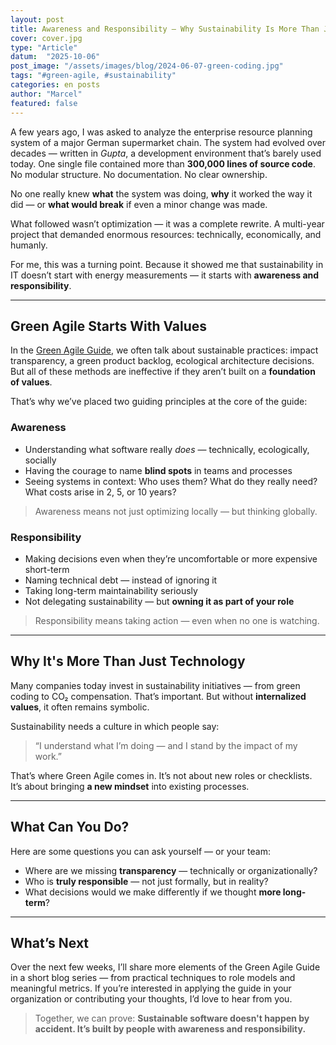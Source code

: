 ```yaml
---
layout: post
title: Awareness and Responsibility – Why Sustainability Is More Than Just Technology
cover: cover.jpg
type: "Article"
datum:  "2025-10-06"
post_image: "/assets/images/blog/2024-06-07-green-coding.jpg"
tags: "#green-agile, #sustainability"
categories: en posts
author: "Marcel"
featured: false
---
```


A few years ago, I was asked to analyze the enterprise resource planning system of a major German supermarket chain. The system had evolved over decades — written in *Gupta*, a development environment that’s barely used today. One single file contained more than **300,000 lines of source code**. No modular structure. No documentation. No clear ownership.

No one really knew **what** the system was doing, **why** it worked the way it did — or **what would break** if even a minor change was made.

What followed wasn’t optimization — it was a complete rewrite. A multi-year project that demanded enormous resources: technically, economically, and humanly.

For me, this was a turning point. Because it showed me that sustainability in IT doesn’t start with energy measurements — it starts with **awareness and responsibility**.

---

## Green Agile Starts With Values

In the [Green Agile Guide](https://greenagile.org), we often talk about sustainable practices: impact transparency, a green product backlog, ecological architecture decisions. But all of these methods are ineffective if they aren’t built on a **foundation of values**.

That’s why we’ve placed two guiding principles at the core of the guide:

### Awareness

- Understanding what software really *does* — technically, ecologically, socially  
- Having the courage to name **blind spots** in teams and processes  
- Seeing systems in context: Who uses them? What do they really need? What costs arise in 2, 5, or 10 years?

> Awareness means not just optimizing locally — but thinking globally.

### Responsibility

- Making decisions even when they’re uncomfortable or more expensive short-term  
- Naming technical debt — instead of ignoring it  
- Taking long-term maintainability seriously  
- Not delegating sustainability — but **owning it as part of your role**

> Responsibility means taking action — even when no one is watching.

---

## Why It's More Than Just Technology

Many companies today invest in sustainability initiatives — from green coding to CO₂ compensation. That’s important. But without **internalized values**, it often remains symbolic.

Sustainability needs a culture in which people say:
> “I understand what I’m doing — and I stand by the impact of my work.”

That’s where Green Agile comes in. It’s not about new roles or checklists. It’s about bringing **a new mindset** into existing processes.

---

## What Can You Do?

Here are some questions you can ask yourself — or your team:

- Where are we missing **transparency** — technically or organizationally?  
- Who is **truly responsible** — not just formally, but in reality?  
- What decisions would we make differently if we thought **more long-term**?

---

## What’s Next

Over the next few weeks, I’ll share more elements of the Green Agile Guide in a short blog series — from practical techniques to role models and meaningful metrics. If you’re interested in applying the guide in your organization or contributing your thoughts, I’d love to hear from you.

> Together, we can prove: **Sustainable software doesn't happen by accident. It’s built by people with awareness and responsibility.**